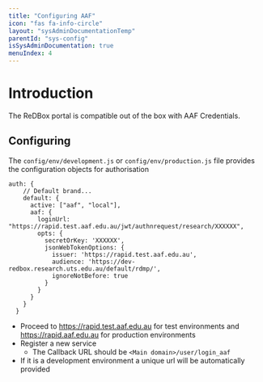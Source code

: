 ```yaml
---
title: "Configuring AAF"
icon: "fas fa-info-circle"
layout: "sysAdminDocumentationTemp"
parentId: "sys-config"
isSysAdminDocumentation: true
menuIndex: 4
---
```


# Introduction

The ReDBox portal is compatible out of the box with AAF Credentials.

## Configuring

The `config/env/development.js` or `config/env/production.js` file provides the configuration objects for authorisation

```
auth: {
    // Default brand...
    default: {
      active: ["aaf", "local"],
      aaf: {
        loginUrl: "https://rapid.test.aaf.edu.au/jwt/authnrequest/research/XXXXXX",
        opts: {
          secretOrKey: 'XXXXXX',
          jsonWebTokenOptions: {
            issuer: 'https://rapid.test.aaf.edu.au',
            audience: 'https://dev-redbox.research.uts.edu.au/default/rdmp/',
            ignoreNotBefore: true
          }
        }
      }
    }
  }
```

- Proceed to https://rapid.test.aaf.edu.au for test environments and https://rapid.aaf.edu.au for production environments
- Register a new service
    - The Callback URL should be `<Main domain>/user/login_aaf`
- If it is a development environment a unique url will be automatically provided
